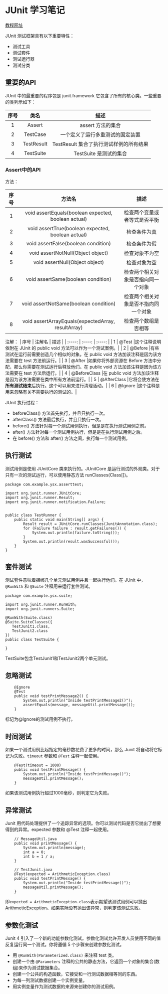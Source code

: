 # JUnit 学习笔记

[教程网址](http://wiki.jikexueyuan.com/project/junit/)

JUnit 测试框架具有以下重要特性：

- 测试工具
- 测试套件
- 测试运行器
- 测试分类

## 重要的API

JUnit 中的最重要的程序包是 junit.framework 它包含了所有的核心类。一些重要的类列示如下：

|    序号    |    类名      |    描述    |
|   :----:   |  :----:      |   :----:   |
|     1      |   Assert     |assert 方法的集合|
|     2      |   TestCase   |一个定义了运行多重测试的固定装置|
|     3      | TestResult   |TestResult 集合了执行测试样例的所有结果|
|     4      |  TestSuite   |TestSuite 是测试的集合|

### Assert中的API

方法：

|    序号    |    方法名      |    描述    |
|   :----:   |  :----:      |   :----:   |
|     1      |   void assertEquals(boolean expected, boolean actual)     |检查两个变量或者等式是否平衡|
|     2      |   void assertTrue(boolean expected, boolean actual)   |检查条件为真|
|     3      | void assertFalse(boolean condition)   |检查条件为假|
|     4      |  void assertNotNull(Object object)   |检查对象不为空|
|     5      |  void assertNull(Object object)   |检查对象为空|
|     6      |  void assertSame(boolean condition)   |检查两个相关对象是否指向同一个对象|
|     7      |  void assertNotSame(boolean condition)   |检查两个相关对象是否不指向同一个对象|
|     8      |  void assertArrayEquals(expectedArray, resultArray)   |检查两个数组是否相等|

注解：
|    序号    |    注解名    |    描述    |
|   :----:   |  :----:      |   :----:   |
|     1      |   @Test     |这个注释说明依附在 JUnit 的 public void 方法可以作为一个测试案例。|
|     2      |   @Before     |有些测试在运行前需要创造几个相似的对象。在 public void 方法加该注释是因为该方法需要在 test 方法前运行。|
|     3      |   @After    |如果你将外部资源在 Before 方法中分配，那么你需要在测试运行后释放他们。在 public void 方法加该注释是因为该方法需要在 test 方法后运行。|
|     4      |   @BeforeClass     |在 public void 方法加该注释是因为该方法需要在类中所有方法前运行。|
|     5      |   @AfterClass     |它将会使方法在**所有测试结束**后执行。这个可以用来进行清理活动。|
|     6      |   @Ignore     |这个注释是用来忽略有关不需要执行的测试的。|

JUnit 执行过程：

- beforeClass() 方法首先执行，并且只执行一次。
- afterClass() 方法最后执行，并且只执行一次。
- before() 方法针对每一个测试用例执行，但是是在执行测试用例之前。
- after() 方法针对每一个测试用例执行，但是是在执行测试用例之后。
- 在 before() 方法和 after() 方法之间，执行每一个测试用例。

## 执行测试

测试用例是使用 JUnitCore 类来执行的。JUnitCore 是运行测试的外观类。对于只有一次的测试运行，可以使用静态方法 runClasses(Class[])。

```
package com.example.ysx.asserttest;

import org.junit.runner.JUnitCore;
import org.junit.runner.Result;
import org.junit.runner.notification.Failure;


public class TestRunner {
    public static void main(String[] args) {
        Result result = JUnitCore.runClasses(JunitAnnotation.class);
        for (Failure failure : result.getFailures()) {
            System.out.println(failure.toString());
        }
        System.out.println(result.wasSuccessful());
    }
}
```

## 套件测试

测试套件意味着捆绑几个单元测试用例并且一起执行他们。在 JUnit 中，`@RunWith` 和 `@Suite` 注释用来运行套件测试。

```
package com.example.ysx.suite;

import org.junit.runner.RunWith;
import org.junit.runners.Suite;

@RunWith(Suite.class)
@Suite.SuiteClasses({
   TestJunit1.class,
   TestJunit2.class
})
public class TestSuite {

}
```

TestSuite包含TestJunit1和TestJunit2两个单元测试。

## 忽略测试

```
    @Ignore
    @Test
    public void testPrintMessage2() {
        System.out.println("Inside testPrintMessage2()");
        assertEquals(message, messageUtil.printMessage());
    }
```

标记为@Ignore的测试用例不执行。

## 时间测试

如果一个测试用例比起指定的毫秒数花费了更多的时间，那么 Junit 将自动将它标记为失败。`timeout` 参数和 `@Test` 注释一起使用。

```
    @Test(timeout = 1000)
    public void testPrintMessage() {
        System.out.println("Inside testPrintMessage()");
        messageUtil.printMessage();
    }
```

如果该测试用例执行超过1000毫秒，则判定它为失败。

## 异常测试

Junit 用代码处理提供了一个追踪异常的选项。你可以测试代码是否它抛出了想要得到的异常。expected 参数和 @Test 注释一起使用。


```
    // MessageUtil.java
    public void printMessage() {
        System.out.println(message);
        int a = 0;
        int b = 1 / a;
    }
    
    // TestJunit.java
    @Test(expected = ArithmeticException.class)
    public void testPrintMessage() {
        System.out.println("Inside testPrintMessage()");
        messageUtil.printMessage();
    }
```

即`expected = ArithmeticException.class`表示期望该测试用例可以抛出ArithmeticException。如果实际没有抛出该异常，则判定该测试失败。

## 参数化测试

Junit 4 引入了一个新的功能参数化测试。参数化测试允许开发人员使用不同的值反复运行同一个测试。你将遵循 5 个步骤来创建参数化测试。

- 用 `@RunWith(Parameterized.class)` 来注释 test 类。
- 创建一个由 `@Parameters` 注释的公共的静态方法，它返回一个对象的集合(数组)来作为测试数据集合。
- 创建一个公共的构造函数，它接受和一行测试数据相等同的东西。
- 为每一列测试数据创建一个实例变量。
- 用实例变量作为测试数据的来源来创建你的测试用例。